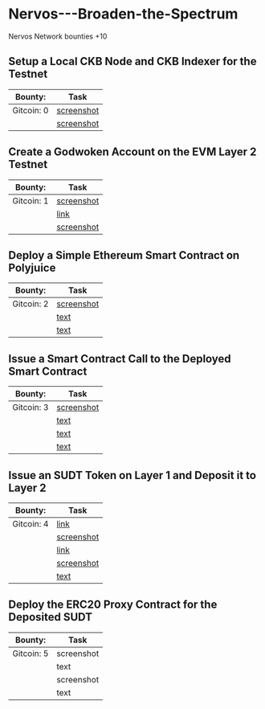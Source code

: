 # Nervos---Broaden-the-Spectrum
Nervos Network bounties +10

## Setup a Local CKB Node and CKB Indexer for the Testnet
| Bounty:  | Task  |
| ------------- | ------------- |
| Gitcoin: 0 |  [screenshot](./assets/0_nodes.png) |
| |  [screenshot](./assets/0_nodes.png)  |


## Create a Godwoken Account on the EVM Layer 2 Testnet
| Bounty:  | Task  |
| ------------- | ------------- |
| Gitcoin: 1 |  [screenshot](./assets/1_list.png) |
| |  [link](https://explorer.nervos.org/aggron/address/ckt1qyq0wzzvaqravgmpgpfr94jjg6ehhy3wl99s90n04t) |
| |  [screenshot](./assets/1_transaction.png) |


## Deploy a Simple Ethereum Smart Contract on Polyjuice
| Bounty:  | Task  |
| ------------- | ------------- |
| Gitcoin: 2 |  [screenshot](./assets/2_deployed.png) |
| |  [text](./text/hash.txt) |
| |  [text](./text/deployed.txt)|


## Issue a Smart Contract Call to the Deployed Smart Contract
| Bounty:  | Task  |
| ------------- | ------------- |
| Gitcoin: 3 |  [screenshot](./assets/3_call.png) |
| |  [text](./text/3_hash.txt) |
| |  [text](./text/3_call.txt) |
| |  [text](./text/3_abi.txt) |

## Issue an SUDT Token on Layer 1 and Deposit it to Layer 2
| Bounty:  | Task  |
| ------------- | ------------- |
| Gitcoin: 4 |  [link](https://explorer.nervos.org/aggron/address/ckt1qyq0wzzvaqravgmpgpfr94jjg6ehhy3wl99s90n04t) |
| |  [screenshot](./assets/4_sudt.png) |
| |  [link](https://explorer.nervos.org/aggron/transaction/0x278874f638f8d81d3537637fa0d118bc6ce232e64ef0487fab09328e7fed7996) |
| |  [screenshot](./assets/4_layer.png) |
| |  [text](./text/4_sudtid.txt) |


## Deploy the ERC20 Proxy Contract for the Deposited SUDT
| Bounty:  | Task  |
| ------------- | ------------- |
| Gitcoin: 5 |  screenshot |
| |  text |
| |  screenshot |
| |  text |

   
